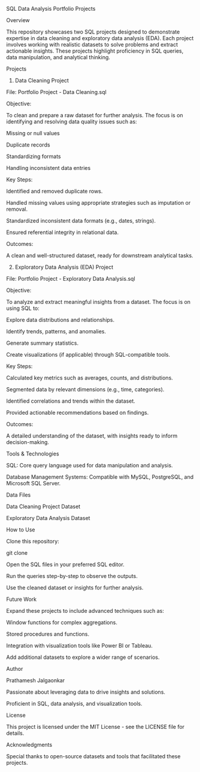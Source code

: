 SQL Data Analysis Portfolio Projects

Overview

This repository showcases two SQL projects designed to demonstrate expertise in data cleaning and exploratory data analysis (EDA). Each project involves working with realistic datasets to solve problems and extract actionable insights. These projects highlight proficiency in SQL queries, data manipulation, and analytical thinking.

Projects

1. Data Cleaning Project

File: Portfolio Project - Data Cleaning.sql

Objective:

To clean and prepare a raw dataset for further analysis. The focus is on identifying and resolving data quality issues such as:

Missing or null values

Duplicate records

Standardizing formats

Handling inconsistent data entries

Key Steps:

Identified and removed duplicate rows.

Handled missing values using appropriate strategies such as imputation or removal.

Standardized inconsistent data formats (e.g., dates, strings).

Ensured referential integrity in relational data.

Outcomes:

A clean and well-structured dataset, ready for downstream analytical tasks.

2. Exploratory Data Analysis (EDA) Project

File: Portfolio Project - Exploratory Data Analysis.sql

Objective:

To analyze and extract meaningful insights from a dataset. The focus is on using SQL to:

Explore data distributions and relationships.

Identify trends, patterns, and anomalies.

Generate summary statistics.

Create visualizations (if applicable) through SQL-compatible tools.

Key Steps:

Calculated key metrics such as averages, counts, and distributions.

Segmented data by relevant dimensions (e.g., time, categories).

Identified correlations and trends within the dataset.

Provided actionable recommendations based on findings.

Outcomes:

A detailed understanding of the dataset, with insights ready to inform decision-making.

Tools & Technologies

SQL: Core query language used for data manipulation and analysis.

Database Management Systems: Compatible with MySQL, PostgreSQL, and Microsoft SQL Server.

Data Files

Data Cleaning Project Dataset

Exploratory Data Analysis Dataset

How to Use

Clone this repository:

git clone <repository-url>

Open the SQL files in your preferred SQL editor.

Run the queries step-by-step to observe the outputs.

Use the cleaned dataset or insights for further analysis.

Future Work

Expand these projects to include advanced techniques such as:

Window functions for complex aggregations.

Stored procedures and functions.

Integration with visualization tools like Power BI or Tableau.

Add additional datasets to explore a wider range of scenarios.

Author

Prathamesh Jalgaonkar

Passionate about leveraging data to drive insights and solutions.

Proficient in SQL, data analysis, and visualization tools.

License

This project is licensed under the MIT License - see the LICENSE file for details.

Acknowledgments

Special thanks to open-source datasets and tools that facilitated these projects.

